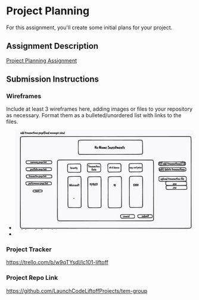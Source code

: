 # Project Planning
For this assignment, you'll create some initial plans for your project.

## Assignment Description
[Project Planning Assignment](https://education.launchcode.org/liftoff/modules/assignments/project-planning)

## Submission Instructions

### Wireframes
Include at least 3 wireframes here, adding images or files to your repository as necessary. Format them as a bulleted/unordered list with links to the files.
- ![](addTransactions.jpeg)
- 


### Project Tracker

https://trello.com/b/w9qTYsdl/lc101-liftoff

### Project Repo Link

https://github.com/LaunchCodeLiftoffProjects/tem-group
